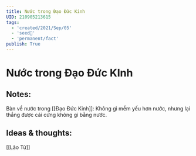 ```yaml
---
title: Nước trong Đạo Đức Kinh
UID: 210905213615
tags:
  - 'created/2021/Sep/05'
  - 'seed🥜'
  - 'permanent/fact'
publish: True
---
```

# Nước trong Đạo Đức KInh

## Notes:
Bàn về nước trong [[Đạo Đức Kinh]]: Không gì mềm yếu hơn nước, nhưng lại thắng được cái cứng không gì bằng nước.

## Ideas & thoughts:
[[Lão Tử]]
